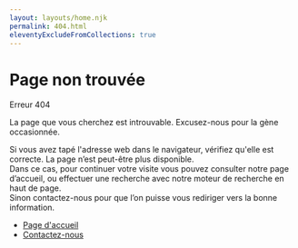 ```yaml
---
layout: layouts/home.njk
permalink: 404.html
eleventyExcludeFromCollections: true
---
```

<div class="fr-container">
    <div class="fr-my-7w fr-mt-md-12w fr-mb-md-10w fr-grid-row fr-grid-row--gutters fr-grid-row--middle fr-grid-row--center">
        <div class="fr-py-0 fr-col-12 fr-col-md-6">
            <h1>Page non trouvée</h1>
            <p class="fr-text--sm fr-mb-3w">Erreur 404</p>
            <p class="fr-text--lead fr-mb-3w">La page que vous cherchez est introuvable. Excusez-nous pour la gène occasionnée.</p>
            <p class="fr-text--sm fr-mb-5w">
            Si vous avez tapé l'adresse web dans le navigateur, vérifiez qu'elle est correcte. La page n’est peut-être plus disponible.
            <br>Dans ce cas, pour continuer votre visite vous pouvez consulter notre page d’accueil, ou effectuer une recherche avec notre moteur de recherche en haut de page.                    <br>Sinon contactez-nous pour que l’on puisse vous rediriger vers la bonne information.
            </p>
            <ul class="fr-btns-group fr-btns-group--inline-md">
                <li>
                    <a class="fr-btn" href="{{ '/' | locale_url_fallback }}">
                    Page d'accueil
                    </a>    
                </li>
                <li>
                    <a class="fr-btn fr-btn--secondary" href="{{ '/contact' | locale_url_fallback }}">
                    Contactez-nous
                    </a>
                </li>
            </ul>
        </div>
        <div class="fr-col-12 fr-col-md-3 fr-col-offset-md-1 fr-px-6w fr-px-md-0 fr-py-0">
            <svg xmlns="http://www.w3.org/2000/svg" class="fr-responsive-img fr-artwork" aria-hidden="true" width="160" height="200" viewBox="0 0 160 200">
                <use class="fr-artwork-motif" href="/artwork/background/ovoid.svg#artwork-motif"></use>
                <use class="fr-artwork-background" href="/artwork/background/ovoid.svg#artwork-background"></use>
                <g transform="translate(40, 60)">
                    <use class="fr-artwork-decorative" href="/artwork/pictograms/system/technical-error.svg#artwork-decorative"></use>
                    <use class="fr-artwork-minor" href="/artwork/pictograms/system/technical-error.svg#artwork-minor"></use>
                    <use class="fr-artwork-major" href="/artwork/pictograms/system/technical-error.svg#artwork-major"></use>
                </g>
            </svg>
        </div>
    </div>
</div>
